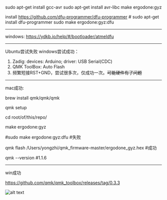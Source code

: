 sudo apt-get install gcc-avr
sudo apt-get install avr-libc
make ergodone:gyz

install https://github.com/dfu-programmer/dfu-programmer # sudo apt-get install dfu-programmer
sudo make ergodone:gyz:dfu

---
windows:
https://ydkb.io/help/#/bootloader/atmeldfu

---
Ubuntu尝试失败
windows尝试成功：
1. Zadig: devices: Arduino; driver: USB Serial(CDC)
2. QMK ToolBox: Auto Flash
3. 频繁短接RST+GND，尝试很多次，仅成功一次。~~可能硬件有了问题~~

----
mac成功:

brew install qmk/qmk/qmk

qmk setup

cd root/of/this/repo/

make ergodone:gyz

#sudo make ergodone:gyz:dfu #失败

qmk flash /Users/yongzhi/qmk_firmware-master/ergodone_gyz.hex #成功

qmk --version
#1.1.6

---

win成功

https://github.com/qmk/qmk_toolbox/releases/tag/0.3.3

![alt text](image.png)